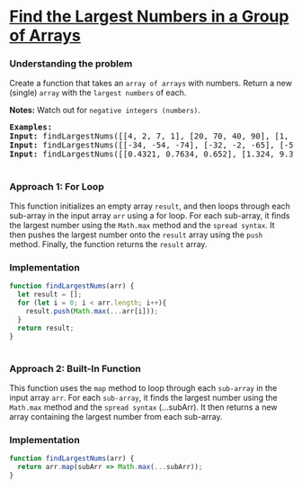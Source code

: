 # [Find the Largest Numbers in a Group of Arrays](https://edabit.com/challenge/h7LTMAFeNz79rXB2Y)

### Understanding the problem

Create a function that takes an `array of arrays` with numbers. Return a new (single) `array` with the `largest numbers` of each.

<b>Notes:</b> Watch out for `negative integers (numbers)`.

<pre>
<b>Examples:</b>
<b>Input:</b> findLargestNums([[4, 2, 7, 1], [20, 70, 40, 90], [1, 2, 0]]) <b>Output:</b> [7, 90, 2]
<b>Input:</b> findLargestNums([[-34, -54, -74], [-32, -2, -65], [-54, 7, -43]]) <b>Output:</b> [-34, -2, 7]
<b>Input:</b> findLargestNums([[0.4321, 0.7634, 0.652], [1.324, 9.32, 2.5423, 6.4314], [9, 3, 6, 3]]) <b>Output:</b> [0.7634, 9.32, 9]
</pre>

#
### Approach 1: For Loop 
This function initializes an empty array `result`, and then loops through each sub-array in the input array `arr` using a for loop. For each sub-array, it finds the largest number using the `Math.max` method and the `spread syntax`. It then pushes the largest number onto the `result` array using the `push` method. Finally, the function returns the `result` array.

### Implementation
```js
function findLargestNums(arr) {
  let result = [];
  for (let i = 0; i < arr.length; i++){
    result.push(Math.max(...arr[i]));
  }
  return result;
}
```
#
### Approach 2: Built-In Function
This function uses the `map` method to loop through each `sub-array` in the input array `arr`. For each `sub-array`, it finds the largest number using the `Math.max` method and the `spread syntax` (...subArr). It then returns a new array containing the largest number from each sub-array.

### Implementation
```js
function findLargestNums(arr) {
  return arr.map(subArr => Math.max(...subArr));
}
```
